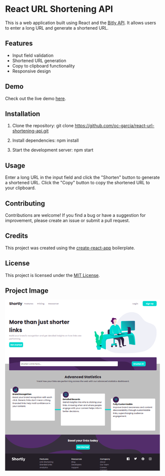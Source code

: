 # React URL Shortening API

This is a web application built using React and the [Bitly API](https://dev.bitly.com/docs/). It allows users to enter a long URL and generate a shortened URL.

## Features

- Input field validation
- Shortened URL generation
- Copy to clipboard functionality
- Responsive design

## Demo

Check out the live demo [here](https://oc-garcia.github.io/react-url-shortening-api/).

## Installation

1. Clone the repository:
git clone https://github.com/oc-garcia/react-url-shortening-api.git

2. Install dependencies: 
npm install

3. Start the development server: 
npm start


## Usage

Enter a long URL in the input field and click the "Shorten" button to generate a shortened URL. Click the "Copy" button to copy the shortened URL to your clipboard.

## Contributing

Contributions are welcome! If you find a bug or have a suggestion for improvement, please create an issue or submit a pull request.

## Credits

This project was created using the [create-react-app](https://github.com/facebook/create-react-app) boilerplate.

## License

This project is licensed under the [MIT License](LICENSE).

## Project Image
![](./public/Assets/design/Screenshot%20from%202023-02-15%2020-33-14.png#vitrinedev)

